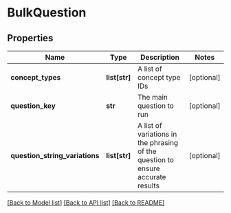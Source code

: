 # BulkQuestion

## Properties
Name | Type | Description | Notes
------------ | ------------- | ------------- | -------------
**concept_types** | **list[str]** | A list of concept type IDs | [optional] 
**question_key** | **str** | The main question to run | [optional] 
**question_string_variations** | **list[str]** | A list of variations in the phrasing of the question to ensure accurate results | [optional] 

[[Back to Model list]](../README.md#documentation-for-models) [[Back to API list]](../README.md#documentation-for-api-endpoints) [[Back to README]](../README.md)

